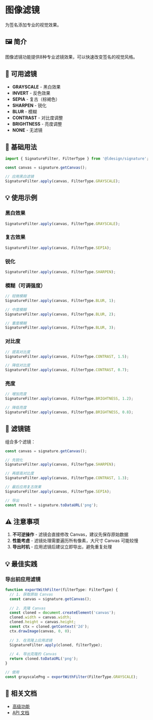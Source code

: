 # 图像滤镜

为签名添加专业的视觉效果。

## 🖼️ 简介

图像滤镜功能提供8种专业滤镜效果，可以快速改变签名的视觉风格。

## 🎨 可用滤镜

- **GRAYSCALE** - 黑白效果
- **INVERT** - 反色效果
- **SEPIA** - 复古（棕褐色）
- **SHARPEN** - 锐化
- **BLUR** - 模糊
- **CONTRAST** - 对比度调整
- **BRIGHTNESS** - 亮度调整
- **NONE** - 无滤镜

## 🚀 基础用法

```typescript
import { SignatureFilter, FilterType } from '@ldesign/signature';

const canvas = signature.getCanvas();

// 应用黑白滤镜
SignatureFilter.apply(canvas, FilterType.GRAYSCALE);
```

## 💡 使用示例

### 黑白效果

```typescript
SignatureFilter.apply(canvas, FilterType.GRAYSCALE);
```

### 复古效果

```typescript
SignatureFilter.apply(canvas, FilterType.SEPIA);
```

### 锐化

```typescript
SignatureFilter.apply(canvas, FilterType.SHARPEN);
```

### 模糊（可调强度）

```typescript
// 轻微模糊
SignatureFilter.apply(canvas, FilterType.BLUR, 1);

// 中度模糊
SignatureFilter.apply(canvas, FilterType.BLUR, 2);

// 重度模糊
SignatureFilter.apply(canvas, FilterType.BLUR, 3);
```

### 对比度

```typescript
// 提高对比度
SignatureFilter.apply(canvas, FilterType.CONTRAST, 1.5);

// 降低对比度
SignatureFilter.apply(canvas, FilterType.CONTRAST, 0.7);
```

### 亮度

```typescript
// 增加亮度
SignatureFilter.apply(canvas, FilterType.BRIGHTNESS, 1.2);

// 降低亮度
SignatureFilter.apply(canvas, FilterType.BRIGHTNESS, 0.8);
```

## 🎨 滤镜链

组合多个滤镜：

```typescript
const canvas = signature.getCanvas();

// 先锐化
SignatureFilter.apply(canvas, FilterType.SHARPEN);

// 再提高对比度
SignatureFilter.apply(canvas, FilterType.CONTRAST, 1.3);

// 最后应用复古效果
SignatureFilter.apply(canvas, FilterType.SEPIA);

// 导出
const result = signature.toDataURL('png');
```

## ⚠️ 注意事项

1. **不可逆操作** - 滤镜会直接修改 Canvas，建议先保存原始数据
2. **性能考虑** - 滤镜处理需要遍历所有像素，大尺寸 Canvas 可能较慢
3. **导出时机** - 应用滤镜后建议立即导出，避免重复处理

## 💡 最佳实践

### 导出前应用滤镜

```typescript
function exportWithFilter(filterType: FilterType) {
  // 1. 获取原始 Canvas
  const canvas = signature.getCanvas();
  
  // 2. 克隆 Canvas
  const cloned = document.createElement('canvas');
  cloned.width = canvas.width;
  cloned.height = canvas.height;
  const ctx = cloned.getContext('2d');
  ctx.drawImage(canvas, 0, 0);
  
  // 3. 在克隆上应用滤镜
  SignatureFilter.apply(cloned, filterType);
  
  // 4. 导出克隆的 Canvas
  return cloned.toDataURL('png');
}

// 使用
const grayscalePng = exportWithFilter(FilterType.GRAYSCALE);
```

## 🔗 相关文档

- [高级功能](/guide/advanced-features)
- [API 文档](/api/signature-pad)


